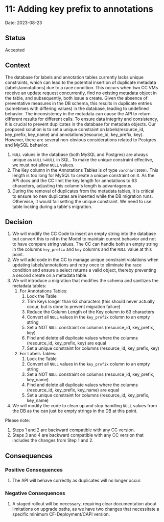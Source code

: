 11: Adding key prefix to annotations
================================

Date: 2023-08-23

Status
------

Accepted

Context
-------

The database for labels and annotation tables currently lacks unique constraints, which can lead to the potential insertion of duplicate metadata (labels/annotations) due to a race condition. This occurs when two CC VMs receive an update request concurrently, find no existing metadata object in the table, and subsequently, both issue a create. Given the absence of preventative measures in the DB schema, this results in duplicate entries (sometimes with differing values) in the database, leading to undefined behavior.
The inconsistency in the metadata can cause the API to return different results for different calls. To ensure data integrity and consistency, it is crucial to prevent duplicates in the database for metadata objects.
Our proposed solution is to set a unique constraint on labels(resource_id, key_prefix, key_name) and annotations(resource_id, key_prefix, key). However, there are several non-obvious considerations related to Postgres and MySQL behavior.

1. `NULL` values in the database (both MySQL and Postgres) are always unique as `NULL!=NULL` in SQL. To make the unique constraint effective, we must not allow `NULL` values.
1. The Key column in the Annotations Tables is of type `varchar(1000)`. This length is too long for MySQL to create a unique constraint on it. As the API docs and the CC limit the key length for annotations to 63 characters, adjusting this column's length is advantageous.
1. During the removal of duplicates from the metadata tables, it is critical to ensure no new duplicates are inserted while the DB migration runs. Otherwise, it would fail setting the unique constraint. We need to use table locking during a table's migration.

Decision
--------

1. We will modify the CC Code to insert an empty string into the database but convert this to nil in the Model to maintain current behavior and not to have compare string values. The CC can handle both an empty string in the columns `key_prefix` and `key` columns and the `NULL` value at this point.
1. We will add code in the CC to manage unique constraint violations when updating labels/annotations and retry once to eliminate the race condition and ensure a select returns a valid object, thereby preventing a second create on a metadata table.
1. We will introduce a migration that modifies the schema and sanitizes the metadata tables:
   1. For Annotations Tables:
      1. Lock the Table
      1. Trim Keys longer than 63 characters (this should never actually occur, but is done to prevent migration failure)
      1. Reduce the Column Length of the Key column to 63 characters
      1. Convert all `NULL` values in the `key_prefix` column to an empty string
      1. Set a NOT `NULL` constraint on columns (resource_id, key_prefix, key)
      1. Find and delete all duplicate values where the columns (resource_id, key_prefix, key) are equal
      1. Set a unique constraint for columns (resource_id, key_prefix, key)
   1. For Labels Tables:
      1. Lock the Table
      1. Convert all `NULL` values in the `key_prefix` column to an empty string
      1. Set a NOT `NULL` constraint on columns (resource_id, key_prefix, key_name)
      1. Find and delete all duplicate values where the columns (resource_id, key_prefix, key_name) are equal
      1. Set a unique constraint for columns (resource_id, key_prefix, key_name)
1. We will modify the code to clean up and stop handling `NULL` values from the DB as the can just be empty strings in the DB at this point.

Please note:
1. Steps 1 and 2 are backward compatible with any CC version.
1. Steps 3 and 4 are backward compatible with any CC version that includes the changes from Step 1 and 2.

Consequences
------------

### Positive Consequences

1. The API will behave correctly as duplicates will no longer occur.

### Negative Consequences

1. A staged rollout will be necessary, requiring clear documentation about limitations on upgrade paths, as we have two changes that necessitate a specific minimum CF-Deployment/CAPI version.